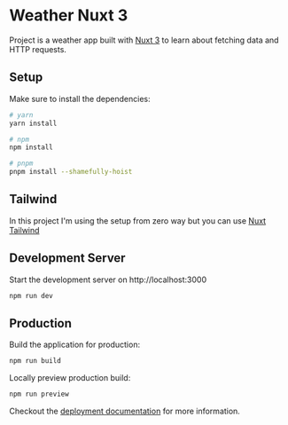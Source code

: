 # Weather Nuxt 3

Project is a weather app built with [Nuxt 3](https://v3.nuxtjs.org) to learn about fetching data and HTTP requests.

## Setup

Make sure to install the dependencies:

```bash
# yarn
yarn install

# npm
npm install

# pnpm
pnpm install --shamefully-hoist
```

## Tailwind

In this project I'm using the setup from zero way but you can use [Nuxt Tailwind](https://tailwindcss.nuxtjs.org/)

## Development Server

Start the development server on http://localhost:3000

```bash
npm run dev
```

## Production

Build the application for production:

```bash
npm run build
```

Locally preview production build:

```bash
npm run preview
```

Checkout the [deployment documentation](https://v3.nuxtjs.org/guide/deploy/presets) for more information.
